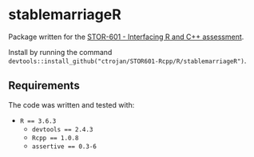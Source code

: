 # stablemarriageR

Package written for the [STOR-601 - Interfacing R and C++ assessment](https://htmlpreview.github.io/?https://github.com/ctrojan/STOR601-Rcpp/main/Interfacing-R-and-C%2B%2B---assessment.html). 

Install by running the command `devtools::install_github("ctrojan/STOR601-Rcpp/R/stablemarriageR")`.


## Requirements

The code was written and tested with:

- `R == 3.6.3`
    - `devtools == 2.4.3`
    - `Rcpp == 1.0.8`
    - `assertive == 0.3-6`
    

